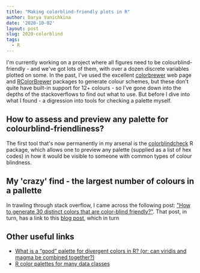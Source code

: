 ```yaml
---
title: "Making colorblind-friendly plots in R"
author: Darya Vanichkina
date: '2020-10-02'
layout: post
slug: 2020-colorblind
tags:
  - R
---
```


I'm currently working on a project where all figures need to be colourblind-friendly - and we've got lots of them, with over a dozen discrete variables plotted on some. In the past, I've used the excellent [colorbrewer]() web page and [RColorBrewer]() packages to generate colour schemes, but these don't quite have built-in support for 12+ colours - so I've gone down into the depths of the stackoverflows to find out what to use. But before I dive into what I found - a digression into tools for checking a palette myself.

## How to assess and preview any palette for colourblind-friendliness?

The first tool that's now permanently in my arsenal is the [colorblindcheck]() R package, which allows one to preview any palette (supplied as a list of hex codes) in how it would be visible to someone with common types of colour blindness. 


## My 'crazy' find - the largest number of colours in a pallette

In trawling through stack overflow, I came across the following post: ["How to generate 30 distinct colors that are color-blind friendly?"](https://stackoverflow.com/questions/65013406/how-to-generate-30-distinct-colors-that-are-color-blind-friendly). That post, in turn, has a link to this [blog post](https://jacksonlab.agronomy.wisc.edu/2016/05/23/15-level-colorblind-friendly-palette/), which in turn

## Other useful links 

- [What is a “good” palette for divergent colors in R? (or: can viridis and magma be combined together?)](https://stackoverflow.com/questions/37482977/what-is-a-good-palette-for-divergent-colors-in-r-or-can-viridis-and-magma-b/52812120)
- [R color palettes for many data classes](https://stackoverflow.com/questions/9563711/r-color-palettes-for-many-data-classes/56066712)




